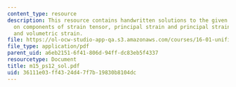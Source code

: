 ```yaml
---
content_type: resource
description: This resource contains handwritten solutions to the given problem set
  on components of strain tensor, principal strain and principal strain directions,
  and volumetric strain.
file: https://ol-ocw-studio-app-qa.s3.amazonaws.com/courses/16-01-unified-engineering-i-ii-iii-iv-fall-2005-spring-2006/36111e03ff4324d47f7b19830b8104dc_m15_ps12_sol.pdf
file_type: application/pdf
parent_uid: a6eb2151-6f41-806d-94ff-dc83eb5f4337
resourcetype: Document
title: m15_ps12_sol.pdf
uid: 36111e03-ff43-24d4-7f7b-19830b8104dc
---
```

